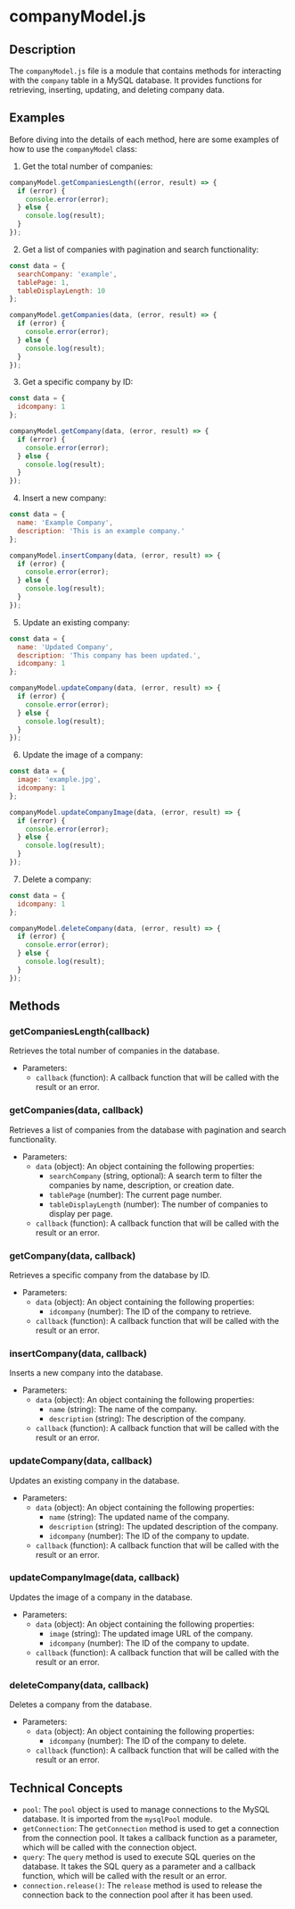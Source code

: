 # companyModel.js

## Description
The `companyModel.js` file is a module that contains methods for interacting with the `company` table in a MySQL database. It provides functions for retrieving, inserting, updating, and deleting company data.

## Examples
Before diving into the details of each method, here are some examples of how to use the `companyModel` class:

1. Get the total number of companies:
```javascript
companyModel.getCompaniesLength((error, result) => {
  if (error) {
    console.error(error);
  } else {
    console.log(result);
  }
});
```

2. Get a list of companies with pagination and search functionality:
```javascript
const data = {
  searchCompany: 'example',
  tablePage: 1,
  tableDisplayLength: 10
};

companyModel.getCompanies(data, (error, result) => {
  if (error) {
    console.error(error);
  } else {
    console.log(result);
  }
});
```

3. Get a specific company by ID:
```javascript
const data = {
  idcompany: 1
};

companyModel.getCompany(data, (error, result) => {
  if (error) {
    console.error(error);
  } else {
    console.log(result);
  }
});
```

4. Insert a new company:
```javascript
const data = {
  name: 'Example Company',
  description: 'This is an example company.'
};

companyModel.insertCompany(data, (error, result) => {
  if (error) {
    console.error(error);
  } else {
    console.log(result);
  }
});
```

5. Update an existing company:
```javascript
const data = {
  name: 'Updated Company',
  description: 'This company has been updated.',
  idcompany: 1
};

companyModel.updateCompany(data, (error, result) => {
  if (error) {
    console.error(error);
  } else {
    console.log(result);
  }
});
```

6. Update the image of a company:
```javascript
const data = {
  image: 'example.jpg',
  idcompany: 1
};

companyModel.updateCompanyImage(data, (error, result) => {
  if (error) {
    console.error(error);
  } else {
    console.log(result);
  }
});
```

7. Delete a company:
```javascript
const data = {
  idcompany: 1
};

companyModel.deleteCompany(data, (error, result) => {
  if (error) {
    console.error(error);
  } else {
    console.log(result);
  }
});
```

## Methods

### getCompaniesLength(callback)
Retrieves the total number of companies in the database.

- Parameters:
  - `callback` (function): A callback function that will be called with the result or an error.

### getCompanies(data, callback)
Retrieves a list of companies from the database with pagination and search functionality.

- Parameters:
  - `data` (object): An object containing the following properties:
    - `searchCompany` (string, optional): A search term to filter the companies by name, description, or creation date.
    - `tablePage` (number): The current page number.
    - `tableDisplayLength` (number): The number of companies to display per page.
  - `callback` (function): A callback function that will be called with the result or an error.

### getCompany(data, callback)
Retrieves a specific company from the database by ID.

- Parameters:
  - `data` (object): An object containing the following properties:
    - `idcompany` (number): The ID of the company to retrieve.
  - `callback` (function): A callback function that will be called with the result or an error.

### insertCompany(data, callback)
Inserts a new company into the database.

- Parameters:
  - `data` (object): An object containing the following properties:
    - `name` (string): The name of the company.
    - `description` (string): The description of the company.
  - `callback` (function): A callback function that will be called with the result or an error.

### updateCompany(data, callback)
Updates an existing company in the database.

- Parameters:
  - `data` (object): An object containing the following properties:
    - `name` (string): The updated name of the company.
    - `description` (string): The updated description of the company.
    - `idcompany` (number): The ID of the company to update.
  - `callback` (function): A callback function that will be called with the result or an error.

### updateCompanyImage(data, callback)
Updates the image of a company in the database.

- Parameters:
  - `data` (object): An object containing the following properties:
    - `image` (string): The updated image URL of the company.
    - `idcompany` (number): The ID of the company to update.
  - `callback` (function): A callback function that will be called with the result or an error.

### deleteCompany(data, callback)
Deletes a company from the database.

- Parameters:
  - `data` (object): An object containing the following properties:
    - `idcompany` (number): The ID of the company to delete.
  - `callback` (function): A callback function that will be called with the result or an error.

## Technical Concepts
- `pool`: The `pool` object is used to manage connections to the MySQL database. It is imported from the `mysqlPool` module.
- `getConnection`: The `getConnection` method is used to get a connection from the connection pool. It takes a callback function as a parameter, which will be called with the connection object.
- `query`: The `query` method is used to execute SQL queries on the database. It takes the SQL query as a parameter and a callback function, which will be called with the result or an error.
- `connection.release()`: The `release` method is used to release the connection back to the connection pool after it has been used.

